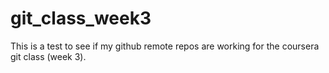 # git_class_week3
This is a test to see if my github remote repos are working for the coursera git class (week 3). 
